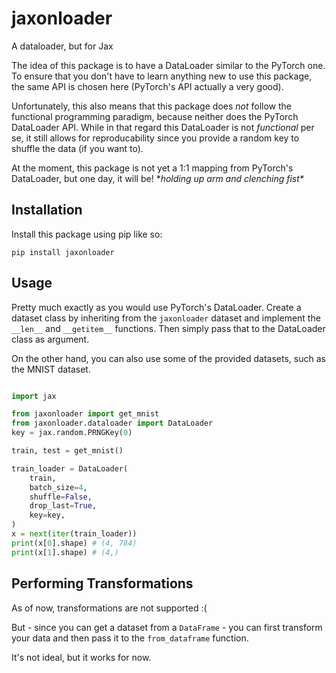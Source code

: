 # jaxonloader

A dataloader, but for Jax

The idea of this package is to have a DataLoader similar to the PyTorch one. To ensure that you don't have to learn anything new to use this package, the same API is chosen here (PyTorch's API actually a very good).

Unfortunately, this also means that this package does _not_ follow the functional programming paradigm, because neither does the PyTorch DataLoader API. While in that regard this DataLoader is not _functional_ per se, it still allows for reproducability since you provide a random key to shuffle the data (if you want to).

At the moment, this package is not yet a 1:1 mapping from PyTorch's DataLoader, but one day, it will be! \**holding up arm and clenching fist\**

## Installation

Install this package using pip like so:

```
pip install jaxonloader
```

## Usage

Pretty much exactly as you would use PyTorch's DataLoader. Create a dataset class by inheriting from the `jaxonloader` dataset and implement the `__len__` and `__getitem__` functions. Then simply pass that to the DataLoader class as argument.

On the other hand, you can also use some of the provided datasets, such as the MNIST dataset.

```python

import jax

from jaxonloader import get_mnist
from jaxonloader.dataloader import DataLoader
key = jax.random.PRNGKey(0)

train, test = get_mnist()

train_loader = DataLoader(
    train,
    batch_size=4,
    shuffle=False,
    drop_last=True,
    key=key,
)
x = next(iter(train_loader))
print(x[0].shape) # (4, 784)
print(x[1].shape) # (4,)


```

## Performing Transformations

As of now, transformations are not supported :(

But - since you can get a dataset from a `DataFrame` - you can first 
transform your data and then pass it to the `from_dataframe` function.

It's not ideal, but it works for now.
